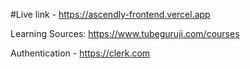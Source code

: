 #Live link - https://ascendly-frontend.vercel.app

Learning Sources: https://www.tubeguruji.com/courses

Authentication -  https://clerk.com
